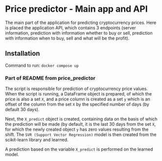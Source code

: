 # Price predictor - Main app and API

The main part of the application for predicting cryptocurrency prices.
Here is placed the application API, which contains 3 endpoints (server information, prediction with information whether to buy or sell, prediction with information when to buy, sell and what will be the profit).

## Installation

Command to run: `docker compose up`


### Part of README from price_predictor

The script is responsible for prediction of cryptocurrency price values. When the script is running, a DataFrame object is prepared, of which the price is also a set `X`, and a price column is created as a set `y` which is an offset of the column from the set `X` by the specified number of days (by default 30 days). 

Next, the `X_predict` object is created, containing data on the basis of which the prediction will be made (by default, it is the last 30 days from the set `X`, for which the newly created object `y` has zero values resulting from the shift.
The `SVR (Support Vector Regression)` model is then created from the scikit-learn library and learned.

A prediction based on the variable `X_predict` is performed on the learned model.
